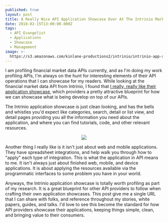 ```yaml
---
published: true
layout: post
title: A Really Nice API Application Showcase Over At The Intrinio Market Data API
date: 2018-02-15T13:00:00.000Z
tags:
  - API Evangelist
  - Applications
  - Showcase
  - Management
image: >-
  https://s3.amazonaws.com/kinlane-productions2/intrinio/intrinio-app-showcase.png
---
```

I am profiling financial market data APIs currently, and as I'm doing my work profiling APIs, I'm always on the hunt for interesting elements of their API operations that I can showcase for my readers. While looking at the financial market data API from Intrinio, I found that [I really, really like their application showcase](https://intrinio.com/marketplace/apps), which providers a pretty attractive blueprint for how we can showcase what is being develop on top of our APIs.

The Intrinio application showcase is just clean looking, and has the bells and whistles you'd expect like categories, search, detail or list view, and detail pages providing you all the information you need about the application, and where you can find tutorials, code, and other relevant resources.

<p align="center"><a href="https://intrinio.com/marketplace/apps"><img src="https://s3.amazonaws.com/kinlane-productions2/intrinio/intrinio-app-showcase.png" /></a></p>

Another thing I really like is it isn't just about web and mobile applications. They have spreadsheet integrations, and help walk you through how to "apply" each type of integration. This is what the application in API means to me. It isn't always just about finished web, mobile, and device applications. It is about applying the resources available via the programmatic interfaces to some problem you have in your world.

Anyways, the Intrinio application showcase is totally worth profiling as part of my research. It is a great blueprint for other API providers to follow when crafting their own application showcases. This post give me a single URL that I can share with folks, and reference throughout my stories, white papers, guides, and talks. I'd love to see this become the standard for how API providers showcase their applications, keeping things simple, clean, and bringing value to their consumers.
